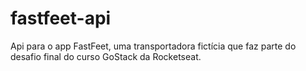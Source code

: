 # fastfeet-api
Api para o app FastFeet, uma transportadora fictícia que faz parte do desafio final do curso GoStack da Rocketseat.

